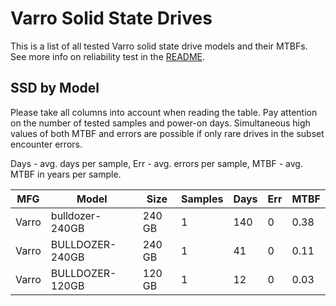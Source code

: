 Varro Solid State Drives
========================

This is a list of all tested Varro solid state drive models and their MTBFs. See
more info on reliability test in the [README](https://github.com/linuxhw/SMART).

SSD by Model
------------

Please take all columns into account when reading the table. Pay attention on the
number of tested samples and power-on days. Simultaneous high values of both MTBF
and errors are possible if only rare drives in the subset encounter errors.

Days - avg. days per sample,
Err  - avg. errors per sample,
MTBF - avg. MTBF in years per sample.

| MFG       | Model              | Size   | Samples | Days  | Err   | MTBF |
|-----------|--------------------|--------|---------|-------|-------|------|
| Varro     | bulldozer-240GB    | 240 GB | 1       | 140   | 0     | 0.38   |
| Varro     | BULLDOZER-240GB    | 240 GB | 1       | 41    | 0     | 0.11   |
| Varro     | BULLDOZER-120GB    | 120 GB | 1       | 12    | 0     | 0.03   |
